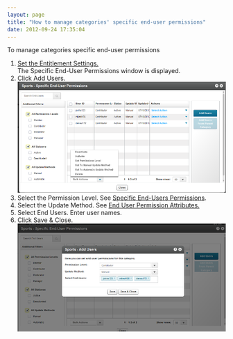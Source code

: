 ```yaml
---
layout: page
title: "How to manage categories' specific end-user permissions"
date: 2012-09-24 17:35:04
---
```


<p class="mce-procedure">
  To manage categories specific end-user permissions
</p>

1.  <a href="http://knowledge.kaltura.com/node/637" target="_blank">Set the Entitlement Settings.<br /></a>The Specific End-User Permissions window is displayed.
2.  Click Add Users.<img src="../../assets/719">
3.  Select the Permission Level. See <a href="http://knowledge.kaltura.com/node/476" target="_blank">Specific End-Users Permissions</a>.
4.  Select the Update Method. See <a href="http://knowledge.kaltura.com/node/638" target="_blank">End User Permission Attributes.</a>
5.  <a href="http://knowledge.kaltura.com/node/638" target="_blank"></a>Select End Users. Enter user names.
6.  Click Save & Close.<img src="../../assets/720">

 